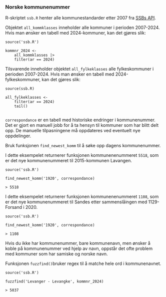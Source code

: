 

### Norske kommunenummer

R-skriptet `ssb.R` henter alle kommunestandarder etter 2007 fra [SSBs API](https://data.ssb.no/api/klass/v1/api-guide.html). 

Objektet `all_kommklasses` inneholder alle kommuner i perioden 2007-2024. Hvis man ønsker en tabell med 2024-kommuner, kan det gjøres slik: 

```
source('ssb.R')

kommnr_2024 <-
    all_kommklasses |> 
    filter(ar == 2024)

```

Tilsvarende inneholder objektet `all_fylkeklasses` alle fylkeskommuner i perioden 2007-2024. Hvis man ønsker en tabell med 2024-fylkeskommuner, kan det gjøres slik:

```
source(ssb.R)

all_fylkeklasses <-
    filter(ar == 2024)
    tail()
 
```

`correspondance` er en tabell med historiske endringer i kommunenummer. Det er gjort en manuell jobb for å ta hensyn til kommuner som har blitt delt opp. De manuelle tilpasningene må oppdateres ved eventuelt nye oppdelinger. 

Bruk funksjonen `find_newest_komm` til å søke opp dagens kommunenummer. 

I dette eksempelet returnerer funksjonen kommunenenummeret `5518`, som er det nye kommunenummeret til 2015-kommunen Lavangen. 

```
source('ssb.R')

find_newest_komm('1920', correspondance)

> 5518

```

I dette eksempelet returnerer funksjonen kommunenenummeret `1108`, som er det nye kommunenummeret til Sandes etter sammenslåingen med 1129-Forsand i 2020. 

```
source('ssb.R')

find_newest_komm('1920', correspondance)

> 1108  

```

Hvis du ikke har kommunenummer, bare kommunenavn, men ønsker å koble på kommunenummer ved hjelp av navn, oppstår det ofte problem med kommuner som har samiske og norske navn. 

Funksjonen `fuzzfind()`bruker regex til å matche hele ord i kommunenavnet. 

```
source('ssb.R')

fuzzfind('Levanger - Levangke', kommnr_2024)

> 5037

```